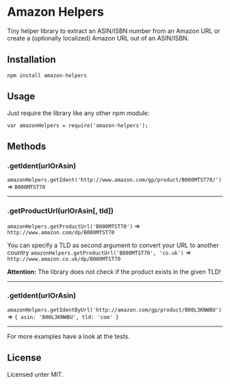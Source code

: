 # Amazon Helpers

Tiny helper library to extract an ASIN/ISBN number from an Amazon URL or create a (optionally localized) Amazon URL out of an ASIN/ISBN.

## Installation

`npm install amazon-helpers`

## Usage

Just require the library like any other npm module:

`var amazonHelpers = require('amazon-helpers');`

## Methods



### .getIdent(urlOrAsin)

`amazonHelpers.getIdent('http://www.amazon.com/gp/product/B000MTST70/')`
=> `B000MTST70`

- - -

### .getProductUrl(urlOrAsin[, tld])

`amazonHelpers.getProductUrl('B000MTST70')`
=> `http://www.amazon.com/dp/B000MTST70`

You can specify a TLD as second argument to convert your URL to another country
`amazonHelpers.getProductUrl('B000MTST70', 'co.uk')`
=> `http://www.amazon.co.uk/dp/B000MTST70`

**Attention:** The library does not check if the product exists in the given TLD!

- - -

### .getIdent(urlOrAsin)

`amazonHelpers.getIdentByUrl('http://amazon.com/gp/product/B00L3KNWBU')`
=> `{ asin: 'B00L3KNWBU', tld: 'com' }`

- - -

For more examples have a look at the tests.

## License

Licensed unter MIT.